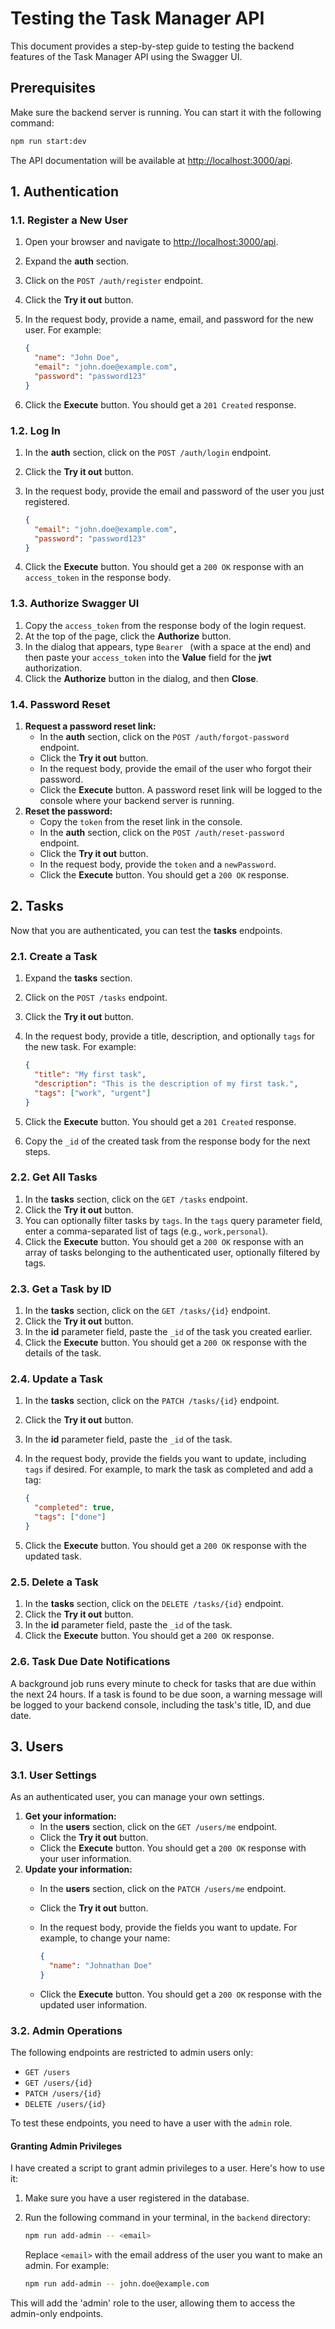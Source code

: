 # Testing the Task Manager API

This document provides a step-by-step guide to testing the backend features of the Task Manager API using the Swagger UI.

## Prerequisites

Make sure the backend server is running. You can start it with the following command:

```bash
npm run start:dev
```

The API documentation will be available at [http://localhost:3000/api](http://localhost:3000/api).

## 1. Authentication

### 1.1. Register a New User

1.  Open your browser and navigate to [http://localhost:3000/api](http://localhost:3000/api).
2.  Expand the **auth** section.
3.  Click on the `POST /auth/register` endpoint.
4.  Click the **Try it out** button.
5.  In the request body, provide a name, email, and password for the new user. For example:

    ```json
    {
      "name": "John Doe",
      "email": "john.doe@example.com",
      "password": "password123"
    }
    ```

6.  Click the **Execute** button. You should get a `201 Created` response.

### 1.2. Log In

1.  In the **auth** section, click on the `POST /auth/login` endpoint.
2.  Click the **Try it out** button.
3.  In the request body, provide the email and password of the user you just registered.

    ```json
    {
      "email": "john.doe@example.com",
      "password": "password123"
    }
    ```

4.  Click the **Execute** button. You should get a `200 OK` response with an `access_token` in the response body.

### 1.3. Authorize Swagger UI

1.  Copy the `access_token` from the response body of the login request.
2.  At the top of the page, click the **Authorize** button.
3.  In the dialog that appears, type `Bearer ` (with a space at the end) and then paste your `access_token` into the **Value** field for the **jwt** authorization.
4.  Click the **Authorize** button in the dialog, and then **Close**.

### 1.4. Password Reset

1.  **Request a password reset link:**
    -   In the **auth** section, click on the `POST /auth/forgot-password` endpoint.
    -   Click the **Try it out** button.
    -   In the request body, provide the email of the user who forgot their password.
    -   Click the **Execute** button. A password reset link will be logged to the console where your backend server is running.
2.  **Reset the password:**
    -   Copy the `token` from the reset link in the console.
    -   In the **auth** section, click on the `POST /auth/reset-password` endpoint.
    -   Click the **Try it out** button.
    -   In the request body, provide the `token` and a `newPassword`.
    -   Click the **Execute** button. You should get a `200 OK` response.

## 2. Tasks

Now that you are authenticated, you can test the **tasks** endpoints.

### 2.1. Create a Task

1.  Expand the **tasks** section.
2.  Click on the `POST /tasks` endpoint.
3.  Click the **Try it out** button.
4.  In the request body, provide a title, description, and optionally `tags` for the new task. For example:

    ```json
    {
      "title": "My first task",
      "description": "This is the description of my first task.",
      "tags": ["work", "urgent"]
    }
    ```

5.  Click the **Execute** button. You should get a `201 Created` response.
6.  Copy the `_id` of the created task from the response body for the next steps.

### 2.2. Get All Tasks

1.  In the **tasks** section, click on the `GET /tasks` endpoint.
2.  Click the **Try it out** button.
3.  You can optionally filter tasks by `tags`. In the `tags` query parameter field, enter a comma-separated list of tags (e.g., `work,personal`).
4.  Click the **Execute** button. You should get a `200 OK` response with an array of tasks belonging to the authenticated user, optionally filtered by tags.

### 2.3. Get a Task by ID

1.  In the **tasks** section, click on the `GET /tasks/{id}` endpoint.
2.  Click the **Try it out** button.
3.  In the **id** parameter field, paste the `_id` of the task you created earlier.
4.  Click the **Execute** button. You should get a `200 OK` response with the details of the task.

### 2.4. Update a Task

1.  In the **tasks** section, click on the `PATCH /tasks/{id}` endpoint.
2.  Click the **Try it out** button.
3.  In the **id** parameter field, paste the `_id` of the task.
4.  In the request body, provide the fields you want to update, including `tags` if desired. For example, to mark the task as completed and add a tag:

    ```json
    {
      "completed": true,
      "tags": ["done"]
    }
    ```

5.  Click the **Execute** button. You should get a `200 OK` response with the updated task.

### 2.5. Delete a Task

1.  In the **tasks** section, click on the `DELETE /tasks/{id}` endpoint.
2.  Click the **Try it out** button.
3.  In the **id** parameter field, paste the `_id` of the task.
4.  Click the **Execute** button. You should get a `200 OK` response.

### 2.6. Task Due Date Notifications

A background job runs every minute to check for tasks that are due within the next 24 hours. If a task is found to be due soon, a warning message will be logged to your backend console, including the task's title, ID, and due date.

## 3. Users

### 3.1. User Settings

As an authenticated user, you can manage your own settings.

1.  **Get your information:**
    -   In the **users** section, click on the `GET /users/me` endpoint.
    -   Click the **Try it out** button.
    -   Click the **Execute** button. You should get a `200 OK` response with your user information.
2.  **Update your information:**
    -   In the **users** section, click on the `PATCH /users/me` endpoint.
    -   Click the **Try it out** button.
    -   In the request body, provide the fields you want to update. For example, to change your name:

        ```json
        {
          "name": "Johnathan Doe"
        }
        ```

    -   Click the **Execute** button. You should get a `200 OK` response with the updated user information.

### 3.2. Admin Operations

The following endpoints are restricted to admin users only:

*   `GET /users`
*   `GET /users/{id}`
*   `PATCH /users/{id}`
*   `DELETE /users/{id}`

To test these endpoints, you need to have a user with the `admin` role.

#### Granting Admin Privileges

I have created a script to grant admin privileges to a user. Here's how to use it:

1.  Make sure you have a user registered in the database.
2.  Run the following command in your terminal, in the `backend` directory:

    ```bash
    npm run add-admin -- <email>
    ```

    Replace `<email>` with the email address of the user you want to make an admin. For example:

    ```bash
    npm run add-admin -- john.doe@example.com
    ```

This will add the 'admin' role to the user, allowing them to access the admin-only endpoints.
